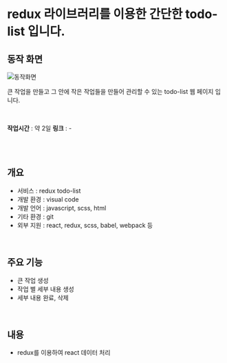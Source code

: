# redux 라이브러리를 이용한 간단한 todo-list 입니다.  
  
## 동작 화면
![동작화면](./동작화면.gif)

큰 작업을 만들고 그 안에 작은 작업들을 만들어 관리할 수 있는 todo-list 웹 페이지 입니다.

<br/>

**작업시간** : 약 2일
**링크** : -

<br/><br/>

## 개요
- 서비스 : redux todo-list
- 개발 환경 : visual code
- 개발 언어 : javascript, scss, html
- 기타 환경 : git
- 외부 지원 : react, redux, scss, babel, webpack 등

<br/>

## 주요 기능
- 큰 작업 생성
- 작업 별 세부 내용 생성
- 세부 내용 완료, 삭제

<br/>

## 내용
- redux를 이용하여 react 데이터 처리
